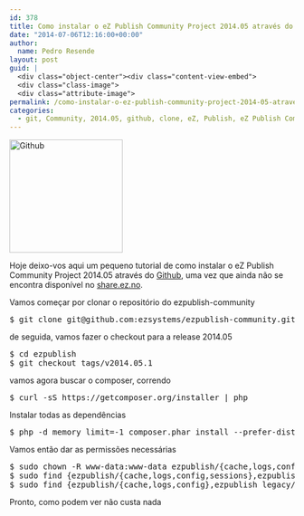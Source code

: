 ```yaml
---
id: 378
title: Como instalar o eZ Publish Community Project 2014.05 através do Github
date: "2014-07-06T12:16:00+00:00"
author:
  name: Pedro Resende
layout: post
guid: |
  <div class="object-center"><div class="content-view-embed">
  <div class="class-image">
  <div class="attribute-image">
permalink: /como-instalar-o-ez-publish-community-project-2014-05-atraves-do-github/
categories:
  - git, Community, 2014.05, github, clone, eZ, Publish, eZ Publish Community Project 2014.05, composer
---
```


<div class="object-center">
  <div class="content-view-embed">
    <div class="class-image">
      <div class="attribute-image">
      <img src="https://blog.resende.biz/assets/blog/ezdemo_site/storage/images/media/images/github/12116-1-eng-GB/Github_medium.jpg" width="200" height="200"  style="border: 0px solid ;" alt="Github" title="Github" />
      </div>
    </div>
  </div>
</div>

Hoje deixo-vos aqui um pequeno tutorial de como instalar o eZ Publish Community Project 2014.05 através do <a href="http://www.github.com" target="_blank">Github</a>, uma vez que ainda não se encontra disponível no <a href="http://blog.resende.biz/share.ez.no" target="_blank">share.ez.no</a>.

Vamos começar por clonar o repositório do ezpublish-community

<pre>$ git clone git@github.com:ezsystems/ezpublish-community.git ezpublish</pre>

de seguida, vamos fazer o checkout para a release 2014.05

<pre>$ cd ezpublish
$ git checkout tags/v2014.05.1</pre>

vamos agora buscar o composer, correndo

<pre>$ curl -sS https://getcomposer.org/installer | php</pre>

Instalar todas as dependências

<pre>$ php -d memory_limit=-1 composer.phar install --prefer-dist</pre>

Vamos então dar as permissões necessárias

<pre>$ sudo chown -R www-data:www-data ezpublish/{cache,logs,config,sessions} ezpublish_legacy/{design,extension,settings,var} web
$ sudo find {ezpublish/{cache,logs,config,sessions},ezpublish_legacy/{design,extension,settings,var},web} -type d | sudo xargs chmod -R 775
$ sudo find {ezpublish/{cache,logs,config},ezpublish_legacy/{design,extension,settings,var},web} -type f | sudo xargs chmod -R 664</pre>

Pronto, como podem ver não custa nada
